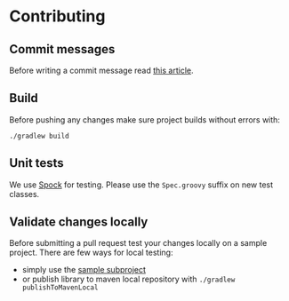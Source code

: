 # Contributing

## Commit messages
Before writing a commit message read [this article](https://chris.beams.io/posts/git-commit/).

## Build
Before pushing any changes make sure project builds without errors with:
```
./gradlew build
```

## Unit tests
We use [Spock](https://spockframework.org) for testing.
Please use the `Spec.groovy` suffix on new test classes.

## Validate changes locally
Before submitting a pull request test your changes locally on a sample project.
There are few ways for local testing:
- simply use the [sample subproject](https://github.com/coditory/quark-context/tree/master/sample)
- or publish library to maven local repository with `./gradlew publishToMavenLocal`
